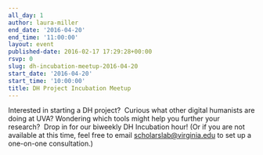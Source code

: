 ```yaml
---
all_day: 1
author: laura-miller
end_date: '2016-04-20'
end_time: '11:00:00'
layout: event
published-date: 2016-02-17 17:29:28+00:00
rsvp: 0
slug: dh-incubation-meetup-2016-04-20
start_date: '2016-04-20'
start_time: '10:00:00'
title: DH Project Incubation Meetup
---
```


Interested in starting a DH project?  Curious what other digital humanists are doing at UVA? Wondering which tools might help you further your research?  Drop in for our biweekly DH Incubation hour! (Or if you are not available at this time, feel free to email scholarslab@virginia.edu to set up a one-on-one consultation.)
